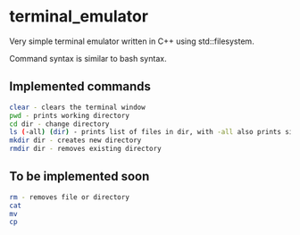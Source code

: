 # terminal_emulator
Very simple terminal emulator written in C++ using std::filesystem.
 
Command syntax is similar to bash syntax.




## Implemented commands

``` bash
clear - clears the terminal window
pwd - prints working directory
cd dir - change directory
ls (-all) (dir) - prints list of files in dir, with -all also prints size, permissions, date created
mkdir dir - creates new directory 
rmdir dir - removes existing directory
```

## To be implemented soon
```bash
rm - removes file or directory
cat 
mv
cp
```
